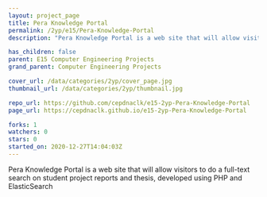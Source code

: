 ```yaml
---
layout: project_page
title: Pera Knowledge Portal
permalink: /2yp/e15/Pera-Knowledge-Portal
description: "Pera Knowledge Portal is a web site that will allow visitors to do a full-text search on student project reports and thesis, developed using PHP and ElasticSearch"

has_children: false
parent: E15 Computer Engineering Projects
grand_parent: Computer Engineering Projects

cover_url: /data/categories/2yp/cover_page.jpg
thumbnail_url: /data/categories/2yp/thumbnail.jpg

repo_url: https://github.com/cepdnaclk/e15-2yp-Pera-Knowledge-Portal
page_url: https://cepdnaclk.github.io/e15-2yp-Pera-Knowledge-Portal

forks: 1
watchers: 0
stars: 0
started_on: 2020-12-27T14:04:03Z
---
```

Pera Knowledge Portal is a web site that will allow visitors to do a full-text search on student project reports and thesis, developed using PHP and ElasticSearch


